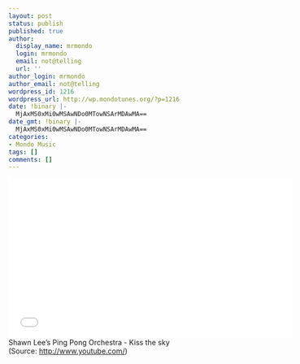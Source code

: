 ```yaml
---
layout: post
status: publish
published: true
author:
  display_name: mrmondo
  login: mrmondo
  email: not@telling
  url: ''
author_login: mrmondo
author_email: not@telling
wordpress_id: 1216
wordpress_url: http://wp.mondotunes.org/?p=1216
date: !binary |-
  MjAxMS0xMi0wMSAwNDo0MTowNSArMDAwMA==
date_gmt: !binary |-
  MjAxMS0xMi0wMSAwNDo0MTowNSArMDAwMA==
categories:
- Mondo Music
tags: []
comments: []
---
```

<iframe width="560" height="315" src="//www.youtube.com/embed/oUGmaikiX7k" frameborder="0"> </iframe>
Shawn Lee&#8217;s Ping Pong Orchestra - Kiss the sky
<div class="attribution">(<span>Source:</span> <a href="http://www.youtube.com/">http://www.youtube.com/</a>)</div>

